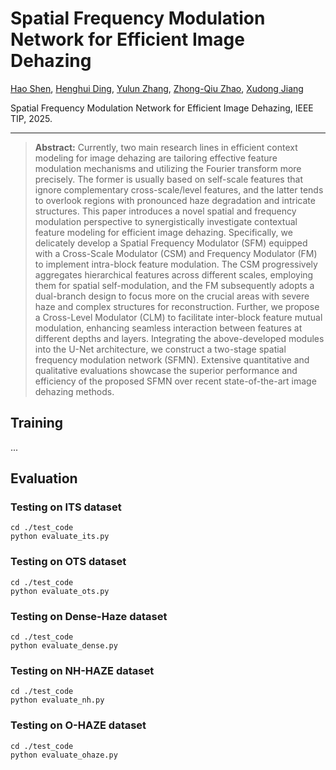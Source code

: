 # Spatial Frequency Modulation Network for Efficient Image Dehazing

[Hao Shen](https://www.haoshen.site/), [Henghui Ding](https://henghuiding.github.io/), [Yulun Zhang](https://yulunzhang.com/), [Zhong-Qiu Zhao](http://faculty.hfut.edu.cn/zzq123456/zh_CN/index.htm), [Xudong Jiang](https://personal.ntu.edu.sg/exdjiang/default.htm)

Spatial Frequency Modulation Network for Efficient Image Dehazing, IEEE TIP, 2025. 

<hr />

> **Abstract:** Currently, two main research lines in efficient context modeling for image dehazing are tailoring effective feature modulation mechanisms and utilizing the Fourier transform more precisely. The former is usually based on self-scale features that ignore complementary cross-scale/level features, and the latter tends to overlook regions with pronounced haze degradation and intricate structures. This paper introduces a novel spatial and frequency modulation perspective to synergistically investigate contextual feature modeling for efficient image dehazing. Specifically, we delicately develop a Spatial Frequency Modulator (SFM) equipped with a Cross-Scale Modulator (CSM) and Frequency Modulator (FM) to implement intra-block feature modulation. The CSM progressively aggregates hierarchical features across different scales, employing them for spatial self-modulation, and the FM subsequently adopts a dual-branch design to focus more on the crucial areas with severe haze and complex structures for reconstruction. Further, we propose a Cross-Level Modulator (CLM) to facilitate inter-block feature mutual modulation, enhancing seamless interaction between features at different depths and layers. Integrating the above-developed modules into the U-Net architecture, we construct a two-stage spatial frequency modulation network (SFMN). Extensive quantitative and qualitative evaluations showcase the superior performance and efficiency of the proposed SFMN over recent state-of-the-art image dehazing methods.

## Training

...

## Evaluation
### Testing on ITS dataset

```shell
cd ./test_code
python evaluate_its.py
```

### Testing on OTS dataset

```shell
cd ./test_code
python evaluate_ots.py
```

### Testing on Dense-Haze dataset

```shell
cd ./test_code
python evaluate_dense.py
```

### Testing on NH-HAZE dataset

```shell
cd ./test_code
python evaluate_nh.py
```

### Testing on O-HAZE dataset

```shell
cd ./test_code
python evaluate_ohaze.py
```

